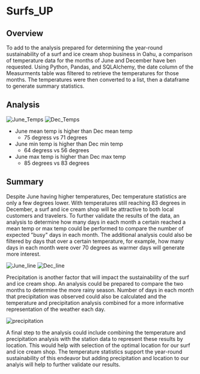 # Surfs_UP

## Overview
To add to the analysis prepared for determining the year-round sustainability of a surf and ice cream shop business in Oahu, a comparison of temperature data for the months of June and December have ben requested. Using Python, Pandas, and SQLAlchemy, the date column of the Measurments table was filtered to retrieve the temperatures for those months. The temperatures were then converted to a list, then a dataframe to generate summary statistics.

## Analysis
![June_Temps](https://user-images.githubusercontent.com/97318406/162591688-346bba8d-9f52-4538-9d42-4626832a8f38.png)
![Dec_Temps](https://user-images.githubusercontent.com/97318406/162591670-9bf03f0d-4e87-433f-9514-b598e559172e.png)

  - June mean temp is higher than Dec mean temp
    - 75 degress vs 71 degrees
  - June min temp is higher than Dec min temp
    - 64 degress vs 56 degrees
  - June max temp is higher than Dec max temp
    - 85 degrees vs 83 degrees
    
## Summary
Despite June having higher temperatures, Dec temperature statistics are only a few degrees lower. With temperatures still reaching 83 degrees in December, a surf and ice cream shop will be attractive to both local customers and travelers. To further validate the results of the data, an analysis to determine how many days in each month a certain reached a mean temp or max temp could be performed to compare the number of expected "busy" days in each month. The additional analysis could also be filtered by days that over a certain temperature, for example, how many days in each month were over 70 degrees as warmer days will generate more interest. 

![June_line](https://user-images.githubusercontent.com/97318406/162592495-190c2591-e6a4-4d16-a9d4-7e808d9e7984.png)
![Dec_line](https://user-images.githubusercontent.com/97318406/162592505-950cad85-279c-4b8d-88a6-d2627820f96b.png)

Precipitation is another factor that will impact the sustainability of the surf and ice cream shop. An analysis could be prepared to compare the two months to determine the more rainy season. Number of days in each month that precipitation was observed could also be calculated and the temperature and precipitation analysis combined for a more informative representation of the weather each day. 

![precipitation](https://user-images.githubusercontent.com/97318406/162592800-021db0ca-1e88-4ed1-a4ad-282fe8581e9d.jpg)

A final step to the analysis could include combining the temperature and precipitation analysis with the station data to represent these results by location. This would help with selection of the optimal location for our surf and ice cream shop. The temperature statistics support the year-round sustainability of this endeavor but adding precipitation and location to our analyis will help to further validate our results.
